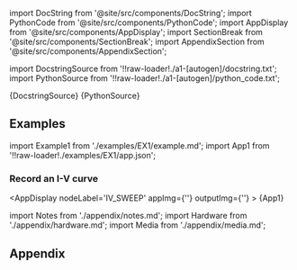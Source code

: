 <!--Add SEO here-->

[//]: # (Custom component imports)

import DocString from '@site/src/components/DocString';
import PythonCode from '@site/src/components/PythonCode';
import AppDisplay from '@site/src/components/AppDisplay';
import SectionBreak from '@site/src/components/SectionBreak';
import AppendixSection from '@site/src/components/AppendixSection';

[//]: # (Docstring)

import DocstringSource from '!!raw-loader!./a1-[autogen]/docstring.txt';
import PythonSource from '!!raw-loader!./a1-[autogen]/python_code.txt';

<DocString>{DocstringSource}</DocString>
<PythonCode GLink='IO/INSTRUMENTS/SOURCEMETERS/KEITHLEY/24XX/BASIC/IV_SWEEP/IV_SWEEP.py'>{PythonSource}</PythonCode>

<SectionBreak />

[//]: # (Examples)

## Examples

import Example1 from './examples/EX1/example.md';
import App1 from '!!raw-loader!./examples/EX1/app.json';

### Record an I-V curve

<AppDisplay
    nodeLabel='IV_SWEEP'
    appImg={''}
    outputImg={''}
    >
    {App1}
</AppDisplay>

<Example1 />

<SectionBreak />

[//]: # (Appendix)

import Notes from './appendix/notes.md';
import Hardware from './appendix/hardware.md';
import Media from './appendix/media.md';

## Appendix

<AppendixSection index={0} folderPath='nodes/IO/INSTRUMENTS/SOURCEMETERS/KEITHLEY/24XX/BASIC/IV_SWEEP/appendix/'><Notes /></AppendixSection>
<AppendixSection index={1} folderPath='nodes/IO/INSTRUMENTS/SOURCEMETERS/KEITHLEY/24XX/BASIC/IV_SWEEP/appendix/'><Hardware /></AppendixSection>
<AppendixSection index={2} folderPath='nodes/IO/INSTRUMENTS/SOURCEMETERS/KEITHLEY/24XX/BASIC/IV_SWEEP/appendix/'><Media /></AppendixSection>

<!--Add Button here-->